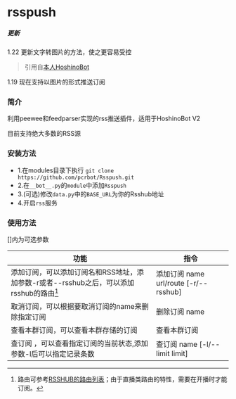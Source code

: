 # rsspush

##### 更新

1.22 更新文字转图片的方法，使之更容易受控

> 引用自[本人HoshinoBot](https://github.com/AkiraXie/HoshinoBot/blob/master/hoshino/util.py)

1.19 现在支持以图片的形式推送订阅

### 简介

利用peewee和feedparser实现的rss推送插件，适用于HoshinoBot V2

目前支持绝大多数的RSS源



### 安装方法

- 1.在modules目录下执行 `git clone https://github.com/pcrbot/Rsspush.git`
- 2.在`__bot__.py`的`module`中添加`Rsspush`
- 3.(可选)修改`data.py`中的`BASE_URL`为你的Rsshub地址
- 4.开启`rss`服务

### 使用方法

[]内为可选参数

| 功能                                                         | 指令                                  |
| ------------------------------------------------------------ | ------------------------------------- |
| 添加订阅，可以添加订阅名和RSS地址，添加参数-r或者--rsshub之后，可以添加rsshub的路由[^1] | 添加订阅 name url/route [-r/--rsshub] |
| 取消订阅，可以根据要取消订阅的name来删除指定订阅             | 删除订阅 name                         |
| 查看本群订阅，可以查看本群存储的订阅                         | 查看本群订阅                          |
| 查订阅 ，可以查看指定订阅的当前状态,添加参数-l后可以指定记录条数 | 查订阅 name [-l/--limit limit]        |

[^1]: 路由可参考[RSSHUB的路由列表](https://docs.rsshub.app/)；由于直播类路由的特性，需要在开播时才能订阅。